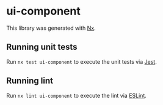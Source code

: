 # ui-component

This library was generated with [Nx](https://nx.dev).

## Running unit tests

Run `nx test ui-component` to execute the unit tests via [Jest](https://jestjs.io).

## Running lint

Run `nx lint ui-component` to execute the lint via [ESLint](https://eslint.org/).
